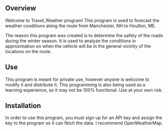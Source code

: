 ## Overview

Welcome to Travel_Weather program! This program is used to forecast the weather conditions along the route from Manchester, NH to Houlton, ME. 

The reason this program was created is to determine the safety of the roads during the winter season. It is used to analyze the conditions in approximation on when the vehicle will be in the general vicinity of the locations on the route.

## Use
This program is meant for private use, however anyone is welcome to modify it and distribute it. This programming is also being used as a learning experience, so it may not be 100% functional. Use at your own risk.

## Installation
In order to use this program, you must sign up for an API key and assign the key to the program so it can fetch the data. I recommend OpenWeatherMap.